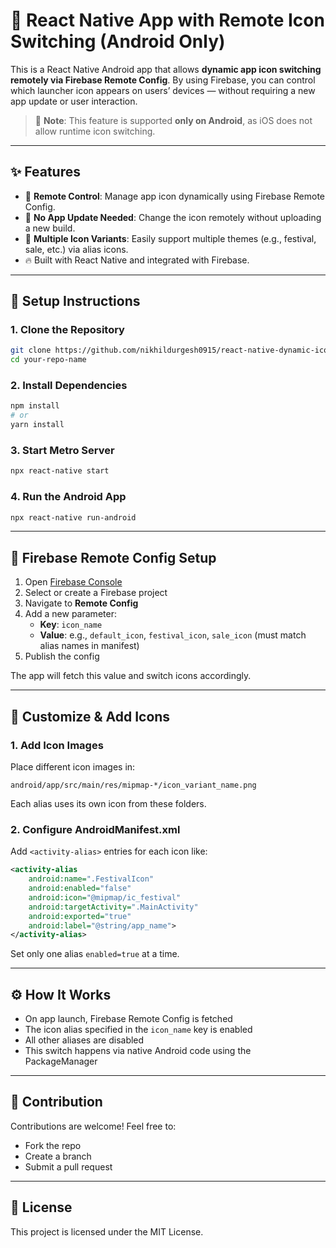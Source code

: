 # 🔄 React Native App with Remote Icon Switching (Android Only)

This is a React Native Android app that allows **dynamic app icon switching remotely via Firebase Remote Config**. By using Firebase, you can control which launcher icon appears on users’ devices — without requiring a new app update or user interaction.

> 📌 **Note**: This feature is supported **only on Android**, as iOS does not allow runtime icon switching.

---

## ✨ Features

- 🔧 **Remote Control**: Manage app icon dynamically using Firebase Remote Config.
- 🚀 **No App Update Needed**: Change the icon remotely without uploading a new build.
- 🎨 **Multiple Icon Variants**: Easily support multiple themes (e.g., festival, sale, etc.) via alias icons.
- 🔥 Built with React Native and integrated with Firebase.

---

## 📖 Setup Instructions

### 1. Clone the Repository

```bash
git clone https://github.com/nikhildurgesh0915/react-native-dynamic-icon-switcher.git
cd your-repo-name
```

### 2. Install Dependencies

```bash
npm install
# or
yarn install
```

### 3. Start Metro Server

```bash
npx react-native start
```

### 4. Run the Android App

```bash
npx react-native run-android
```

---

## 🔧 Firebase Remote Config Setup

1. Open [Firebase Console](https://console.firebase.google.com/)
2. Select or create a Firebase project
3. Navigate to **Remote Config**
4. Add a new parameter:
   - **Key**: `icon_name`
   - **Value**: e.g., `default_icon`, `festival_icon`, `sale_icon` (must match alias names in manifest)
5. Publish the config

The app will fetch this value and switch icons accordingly.

---

## 🧪 Customize & Add Icons

### 1. Add Icon Images

Place different icon images in:

```
android/app/src/main/res/mipmap-*/icon_variant_name.png
```

Each alias uses its own icon from these folders.

### 2. Configure AndroidManifest.xml

Add `<activity-alias>` entries for each icon like:

```xml
<activity-alias
    android:name=".FestivalIcon"
    android:enabled="false"
    android:icon="@mipmap/ic_festival"
    android:targetActivity=".MainActivity"
    android:exported="true"
    android:label="@string/app_name">
</activity-alias>
```

Set only one alias `enabled=true` at a time.

---

## ⚙️ How It Works

- On app launch, Firebase Remote Config is fetched
- The icon alias specified in the `icon_name` key is enabled
- All other aliases are disabled
- This switch happens via native Android code using the PackageManager

---

## 🤝 Contribution

Contributions are welcome! Feel free to:
- Fork the repo
- Create a branch
- Submit a pull request

---

## 📜 License

This project is licensed under the MIT License.
